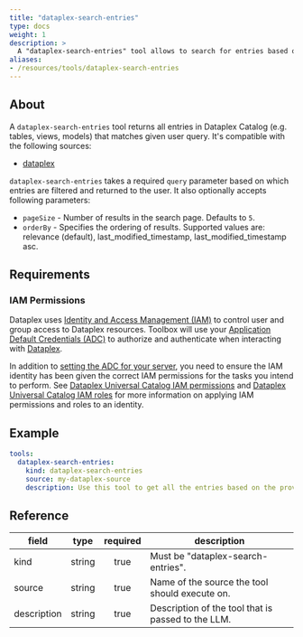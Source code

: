 ```yaml
---
title: "dataplex-search-entries"
type: docs
weight: 1
description: >
  A "dataplex-search-entries" tool allows to search for entries based on the provided query.
aliases:
- /resources/tools/dataplex-search-entries
---
```


## About

A `dataplex-search-entries` tool returns all entries in Dataplex Catalog (e.g.
tables, views, models) that matches given user query.
It's compatible with the following sources:

- [dataplex](../../sources/dataplex.md)

`dataplex-search-entries` takes a required `query` parameter based on which
entries are filtered and returned to the user. It also optionally accepts following parameters:

- `pageSize` - Number of results in the search page. Defaults to `5`.
- `orderBy` - Specifies the ordering of results. Supported values are: relevance
  (default), last_modified_timestamp, last_modified_timestamp asc.

## Requirements

### IAM Permissions

Dataplex uses [Identity and Access Management (IAM)][iam-overview] to control
user and group access to Dataplex resources. Toolbox will use your
[Application Default Credentials (ADC)][adc] to authorize and authenticate when
interacting with [Dataplex][dataplex-docs].

In addition to [setting the ADC for your server][set-adc], you need to ensure
the IAM identity has been given the correct IAM permissions for the tasks you
intend to perform. See [Dataplex Universal Catalog IAM permissions][iam-permissions]
and [Dataplex Universal Catalog IAM roles][iam-roles] for more information on
applying IAM permissions and roles to an identity.

[iam-overview]: https://cloud.google.com/dataplex/docs/iam-and-access-control
[adc]: https://cloud.google.com/docs/authentication#adc
[set-adc]: https://cloud.google.com/docs/authentication/provide-credentials-adc
[iam-permissions]: https://cloud.google.com/dataplex/docs/iam-permissions
[iam-roles]: https://cloud.google.com/dataplex/docs/iam-roles
[dataplex-docs]: https://cloud.google.com/dataplex

## Example

```yaml
tools:
  dataplex-search-entries:
    kind: dataplex-search-entries
    source: my-dataplex-source
    description: Use this tool to get all the entries based on the provided query.
```

## Reference

| **field**   |                  **type**                  | **required** | **description**                                                                                  |
|-------------|:------------------------------------------:|:------------:|--------------------------------------------------------------------------------------------------|
| kind        |                   string                   |     true     | Must be "dataplex-search-entries".                                                               |
| source      |                   string                   |     true     | Name of the source the tool should execute on.                                                   |
| description |                   string                   |     true     | Description of the tool that is passed to the LLM.                                               |
